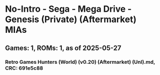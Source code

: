 # No-Intro - Sega - Mega Drive - Genesis (Private) (Aftermarket) MIAs
## Games: 1, ROMs: 1, as of 2025-05-27

### Retro Games Hunters (World) (v0.20) (Aftermarket) (Unl).md, CRC: 691e5c88
